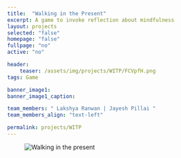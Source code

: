 ```yaml
---
title:  "Walking in the Present"
excerpt: A game to invoke reflection about mindfulness
layout: projects   
selected: "false"
homepage: "false"
fullpage: "no"
active: "no"

header:
    teaser: /assets/img/projects/WITP/FCVpfH.png
tags: Game  

banner_image1:
banner_image1_caption:

team_members: " Lakshya Ranwan | Jayesh Pillai "
team_members_align: "text-left"

permalink: projects/WITP
---
```


<figure class="align-center" style="width:100%;">
  <img src="{{ site.url }}{{ site.baseurl }}/assets/img/projects/WITP/FCVpfH.png" alt="Walking in the present">
</figure> 